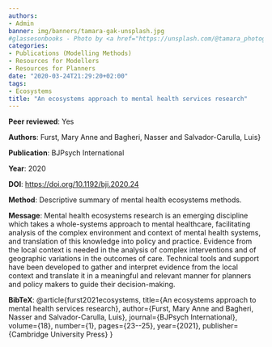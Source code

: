 ```yaml
---
authors:
- Admin
banner: img/banners/tamara-gak-unsplash.jpg
#glassesonbooks - Photo by <a href="https://unsplash.com/@tamara_photography?utm_source=unsplash&utm_medium=referral&utm_content=creditCopyText">Tamara Gak</a> on <a href="https://unsplash.com/s/photos/publication?utm_source=unsplash&utm_mediu
categories:
- Publications (Modelling Methods)
- Resources for Modellers
- Resources for Planners
date: "2020-03-24T21:29:20+02:00"
tags:
- Ecosystems
title: "An ecosystems approach to mental health services research"
---
```


**Peer reviewed**: Yes

**Authors**: Furst, Mary Anne and Bagheri, Nasser and Salvador-Carulla, Luis}

**Publication**: BJPsych International

**Year**: 2020 

**DOI**: https://doi.org/10.1192/bji.2020.24

**Method**: Descriptive summary of mental health ecosystems methods.

**Message**: Mental health ecosystems research is an emerging discipline which takes a whole-systems approach to mental healthcare, facilitating analysis of the complex environment and context of mental health systems, and translation of this knowledge into policy and practice. Evidence from the local context is needed in the analysis of complex interventions and of geographic variations in the outcomes of care. Technical tools and support have been developed to gather and interpret evidence from the local context and translate it in a meaningful and relevant manner for planners and policy makers to guide their decision-making.


**BibTeX**: @article{furst2021ecosystems,
  title={An ecosystems approach to mental health services research},
  author={Furst, Mary Anne and Bagheri, Nasser and Salvador-Carulla, Luis},
  journal={BJPsych International},
  volume={18},
  number={1},
  pages={23--25},
  year={2021},
  publisher={Cambridge University Press}
}